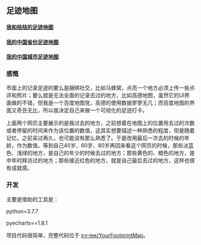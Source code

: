 ## 足迹地图

#### [我和桔桔的足迹地图](足迹地图/map_china_juju.html)

#### [我的中国省份足迹地图](足迹地图/map_china.html)

#### [我的中国城市足迹地图 ](足迹地图/map_china_cities.html)

### 感慨

市面上的记录足迹的要么是捆绑社交，比如马蜂窝，点亮一个地方必须上传一些点评和照片；要么就是无法全面的记录去过的地方，比如高德地图，虽然它的UI界面做的不错，但我是一个百度地图党，高德的使用数据寥寥无几；而百度地图的界面又奇丑无比，所以我决定自己来做一个可视化的足迹打卡。

上面两个网页主要展示的是我过去的地方，之前想着在地图上的位置用去过的次数或者停留的时间来作为该位置的数值，这其实想要描述一种熟悉的程度，但是随着记忆，之前呆过再久，也可能没有那么熟悉了。于是改用最后一次去的时候的年龄，作为数值。等到自己40岁、60岁、80岁再回来看这个网页的时候，那些淡蓝色、浅绿的地方，是自己的年少的时候去过的地方；那些黄色的、橙色的地方，是中年时拜访过的地方；那些接近红色的地方，就是自己最后去过的地方，这样也很有成就感。

### 开发

主要是借助的工具是：

python=3.7.7

pyecharts==1.8.1

项目代码很简单，完整代码位于 [iry-lee/YourFootprintMap](https://github.com/iry-lee/YourFootprintMap)。